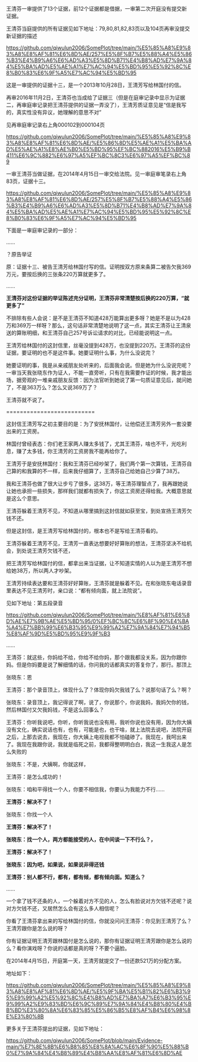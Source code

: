王清芬一审提供了13个证据，前12个证据都是借据，一审第二次开庭没有提交新证据。

王清芬当庭提供的所有证据见如下地址：79,80,81,82,83页以及104页再审没提交新证据的描述

https://github.com/qiwulun2006/SomePlot/tree/main/%E5%85%A8%E9%83%A8%E8%AF%81%E6%8D%AE/257%E5%8F%B7%E5%88%A4%E5%86%B3%E4%B9%A6%E6%AD%A3%E5%8D%B71%E4%B8%AD%E7%9A%84%E5%BA%AD%E5%AE%A1%E7%AC%94%E5%BD%95%E5%92%8C%E8%B0%83%E6%9F%A5%E7%AC%94%E5%BD%95

这是一审提供的证据十三，是一个2013年10月28日，王清芳写给林国付的信。

再审2016年11月2日，王清芬也当成给了证据三（但是在庭审记录中显示为证据二，再审庭审记录把王清芬提供的证据一弄没了），王清芳质证意见是“信是我写的，真实性没有异议，她理解的意思不对”

见再审庭审记录右上角000102到000104页

https://github.com/qiwulun2006/SomePlot/tree/main/%E5%85%A8%E9%83%A8%E8%AF%81%E6%8D%AE/%E5%86%8D%E5%AE%A1%E5%BA%AD%E5%AE%A1%E8%AE%B0%E5%BD%95%EF%BC%882016%E5%B9%B411%E6%9C%882%E6%97%A5%EF%BC%8C3%E6%97%A5%EF%BC%89

一审王清芬当做证据，在2014年4月15日一审交给法院。见一审庭审笔录右上角83页，证据十三。

https://github.com/qiwulun2006/SomePlot/tree/main/%E5%85%A8%E9%83%A8%E8%AF%81%E6%8D%AE/257%E5%8F%B7%E5%88%A4%E5%86%B3%E4%B9%A6%E6%AD%A3%E5%8D%B71%E4%B8%AD%E7%9A%84%E5%BA%AD%E5%AE%A1%E7%AC%94%E5%BD%95%E5%92%8C%E8%B0%83%E6%9F%A5%E7%AC%94%E5%BD%95

下面是一审庭审记录的一部分：

......

？原告举证

原：证据十三、被告王清芳给林国付写的信。证明按双方原来条算二被告欠我369万元，要按后换的三张条220万算就更多了。

......

**王清芬对这份证据的举证陈述充分证明，王清芬非常清楚按后换的220万算，“就更多了”**

不排除有些人会说：是不是王清芬不知道428万能算出更多呀？她是不是以为428万和369万一样呀？那么，这句话非常清楚地说明了这一点，其实王清芬让王清泉送的算账明细，和王清芬自己257号诉讼请求的对比，已经能说明这一点。

王清芳给林国付的这封信里，丝毫没提到428万，也没提到220万。王清芬的这份证据，要证明的也不是这件事。她要证明什么事，为什么没说完？

她要证明的事，我是从亲戚朋友处听来的，后面我会说。但是她为什么没说完呢？一审当天我张晓东作为证人，不能一直旁听，只有在我需要作证的时候，我才能出场，据旁观的一堆亲戚朋友反馈：因为法官听到她说了第一句质证意见后，就问她了，不是363万么？怎么又说369万了？

王清芬就不说了。

==========================

这封信王清芳写之初主要目的是：为了安抚林国付，让他偿还王清芳另外一套没要出来的工资房。

林国付曾经表态：你们老王家两人赚太多钱了，尤其王清芬，啥也不干，光吃利息，赚了太多钱，你王清芳的工资房我不能再给你了。

王清芳于是安抚林国付：我和王清芬已经吵架了，我们两个第一次算钱，王清芬自己算的和我算的不一样，后来我仔细算了，王清芬自己给她自己少算了38万。

我和王清芬也做了很大让步亏了很多，这38万，等王清芬理智点了，我再跟她说让她也承担一些损失，那样我们就都有损失了，你这工资房还得给我。大概意思就是这么个意思。

王清芬躲着王清芳不见，不知道从哪里搞到这封信就如获至宝，到处宣扬王清芳欠钱不还。

但是这封信，是王清芳写给林国付的，根本也不是写给王清芬看的。

王清芬躲着王清芳不见，王清芳一直表达想要好好算账的想法，王清芬坚决不给机会，到处说王清芳欠钱不还，

把王清芳写给林国付的信，都拿出来当证据，让不知道实情的人以为是王清芳不想给她38万，所以两人才吵架。

王清芳持续表达要和王清芬好好算账，王清芬就是躲着不见。在和张晓东电话录音里表达不见王清芳时，亲口说：“都有倾向面，就上法院说”。

见如下地址：第五段录音

https://github.com/qiwulun2006/SomePlot/tree/main/%E8%AF%81%E6%8D%AE%E7%9B%AE%E5%BD%95/0%EF%BC%8C%E6%8F%90%E4%BA%A4%E7%BB%99%E6%B3%95%E9%99%A2%E7%9A%84%E7%94%B5%E8%AF%9D%E5%BD%95%E9%9F%B3

......

王清芬：就这些，你妈给不给，你给不给你妈，那个跟我都没关系，因为你跟你妈。但是你妈要是说了解细情的话，你问我的话都真实的答复你了，那行。那顶上

张晓东：恩

王清芬：那个录音顶上，体现什么了？体现你妈欠我钱了么？说那句话了么？啊？

张晓东：录音顶上，我记得说了啊，说了，你说那个，你说我妈，我妈欠你的钱，然后林国付又欠我妈钱，不是这么回事么？

王清芬：你听我说吧，你听，你听我说也没有用，我听你说也没有用，因为你大姨没有文化，确实说话也有，也有，可能是也，也干啥，就上法院去说吧，法院开庭之后，上那去说去，我现在，你大姨上电视我都不怕磕碜了。我现在，我呵出来了。我现在我跟你说，我就是临死之前，我都得整明明白白，我这一生我这人是怎么失败的

张晓东：不是，大姨啊，你就这样，

王清芬：是怎么成功的！

张晓东：咱和平得找一个人，你要不相信我，你要认为我能力不行……

**王清芬：解决不了！**

张晓东：你找一个人

**王清芬：解决不了！**

**张晓东：找一个人，两方都能接受的人，在中间谈一下不行么？，**

**王清芬：解决不了！**

**张晓东：因为吧，如果说，如果说非得还钱**

**王清芬：别人都不行，都有，都有倾，都有倾向面。知道么？**

......

一个拿了钱不还条的人，一个躲着对方不见的人，怎么有脸说对方欠钱不还呢？说对方欠钱不还，又居然怎么会有这么多人相信呢？

你看了王清芬拿出来的写给林国付的信，你就没问问王清芬：你见到王清芳了么？王清芳跟你是怎么说的呀？

你有证据证明王清芳跟林国付是怎么说的，那你有证据证明王清芳跟你是怎么说的么？看你演戏呀？你说的话都是真的呀？不要个逼脸。

在2014年4月15日，开庭第一天，王清芳就提交了一份还款521万的分配方案。

地址如下：

https://github.com/qiwulun2006/SomePlot/tree/main/%E5%85%A8%E9%83%A8%E8%AF%81%E6%8D%AE/%E5%9F%BA%E5%B1%82%E6%B3%95%E9%99%A2%E5%92%8C%E4%B8%AD%E7%BA%A7%E6%B3%95%E9%99%A2%E9%83%BD%E6%9C%89%E7%9A%84%E4%B8%80%E4%BB%BD%E3%80%8A%E6%83%85%E5%86%B5%E8%AF%B4%E6%98%8E%E3%80%8B


更多关于王清芬提出的证据，见如下地址：

https://github.com/qiwulun2006/SomePlot/blob/main/Evidence-main/%E7%8E%8B%E6%B8%85%E8%8A%AC%E6%8F%90%E5%88%B0%E7%9A%84%E4%B8%89%E4%B8%AA%E8%AF%81%E6%8D%AE

